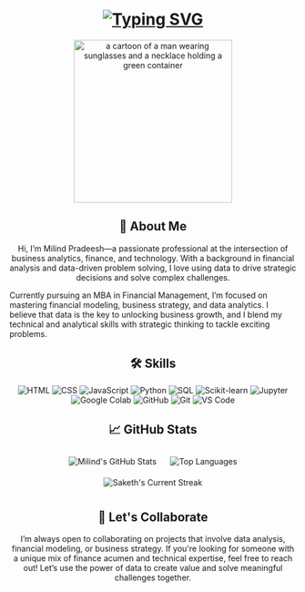 
<h1 align="center">
  <a href="https://git.io/typing-svg">
    <img src="https://readme-typing-svg.herokuapp.com?color=%2336BCF7&center=true&vCenter=true&width=600&lines=Hello!+👋+Welcome+to+my+GitHub+profile.;I'm+Milind+Pradeesh.;Analytics+%7C+Finance+%7C+Tech+Enthusiast."
    alt="Typing SVG">
  </a>
</h1>

<p align="center">
<img src="https://media.tenor.com/1XlIX0Cu0FMAAAAi/pump-market.gif" width="278" height="286" alt="a cartoon of a man wearing sunglasses and a necklace holding a green container" style="max-width: 310px; background-color: unset;">
</p>


<h2 align="center">🚀 About Me</h2>
<p align="center">
  Hi, I’m Milind Pradeesh—a passionate professional at the intersection of business analytics, finance, and technology. With a background in financial analysis and data-driven problem solving, I love using data to drive strategic decisions and solve complex challenges.

Currently pursuing an MBA in Financial Management, I’m focused on mastering financial modeling, business strategy, and data analytics. I believe that data is the key to unlocking business growth, and I blend my technical and analytical skills with strategic thinking to tackle exciting problems.
</p>

<h2 align="center">🛠 Skills</h2>
<p align="center">
  <!-- Skill badges -->
  <img src="https://img.shields.io/badge/HTML-E34F26?style=for-the-badge&logo=html5&logoColor=white" alt="HTML">
  <img src="https://img.shields.io/badge/CSS-1572B6?style=for-the-badge&logo=css3&logoColor=white" alt="CSS">
  <img src="https://img.shields.io/badge/JavaScript-F7DF1E?style=for-the-badge&logo=javascript&logoColor=black" alt="JavaScript">
  <img src="https://img.shields.io/badge/Python-3776AB?style=for-the-badge&logo=python&logoColor=white" alt="Python">
  <img src="https://img.shields.io/badge/SQL-4479A1?style=for-the-badge&logo=sql&logoColor=white" alt="SQL">
  <img src="https://img.shields.io/badge/Scikit--learn-F7931E?style=for-the-badge&logo=scikit-learn&logoColor=white" alt="Scikit-learn">
  <img src="https://img.shields.io/badge/Jupyter-F37626?style=for-the-badge&logo=jupyter&logoColor=white" alt="Jupyter">
  <img src="https://img.shields.io/badge/Google_Colab-F9AB00?style=for-the-badge&logo=google-colab&logoColor=white" alt="Google Colab">
  <img src="https://img.shields.io/badge/GitHub-181717?style=for-the-badge&logo=github&logoColor=white" alt="GitHub">
  <img src="https://img.shields.io/badge/Git-F05032?style=for-the-badge&logo=git&logoColor=white" alt="Git">
  <img src="https://img.shields.io/badge/VS_Code-007ACC?style=for-the-badge&logo=visual-studio-code&logoColor=white" alt="VS Code">
</p>



<h2 align="center">📈 GitHub Stats</h2>
<div align="center">
  <img src="https://github-readme-stats.vercel.app/api?username=milindpradeesh&show_icons=true&theme=radical" alt="Milind's GitHub Stats" style="margin: 10px;">
  <img src="https://github-readme-stats.vercel.app/api/top-langs/?username=milindpradeesh&layout=compact&theme=radical" alt="Top Languages" style="margin: 10px;">
  <div style="display: flex; justify-content: center; align-items: center;">
    <img src="https://streak-stats.demolab.com/?user=milindpradeesh&count_private=true&theme=blue-green&title_color=00b3ff" alt="Saketh's Current Streak" style="margin: 10px;">
  </div>

<h2 align="center">💬 Let's Collaborate</h2>
<p align="center">I’m always open to collaborating on projects that involve data analysis, financial modeling, or business strategy. If you're looking for someone with a unique mix of finance acumen and technical expertise, feel free to reach out! Let’s use the power of data to create value and solve meaningful challenges together.</p>


